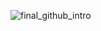 ![final_github_intro](https://user-images.githubusercontent.com/26340308/211194330-4992d6b8-a107-4802-a747-33e5abfa6951.png)
